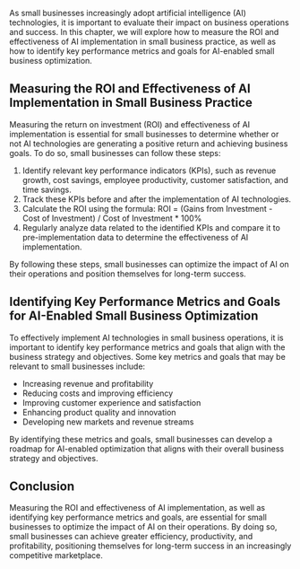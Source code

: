 

As small businesses increasingly adopt artificial intelligence (AI) technologies, it is important to evaluate their impact on business operations and success. In this chapter, we will explore how to measure the ROI and effectiveness of AI implementation in small business practice, as well as how to identify key performance metrics and goals for AI-enabled small business optimization.

Measuring the ROI and Effectiveness of AI Implementation in Small Business Practice
-----------------------------------------------------------------------------------

Measuring the return on investment (ROI) and effectiveness of AI implementation is essential for small businesses to determine whether or not AI technologies are generating a positive return and achieving business goals. To do so, small businesses can follow these steps:

1. Identify relevant key performance indicators (KPIs), such as revenue growth, cost savings, employee productivity, customer satisfaction, and time savings.
2. Track these KPIs before and after the implementation of AI technologies.
3. Calculate the ROI using the formula: ROI = (Gains from Investment - Cost of Investment) / Cost of Investment \* 100%
4. Regularly analyze data related to the identified KPIs and compare it to pre-implementation data to determine the effectiveness of AI implementation.

By following these steps, small businesses can optimize the impact of AI on their operations and position themselves for long-term success.

Identifying Key Performance Metrics and Goals for AI-Enabled Small Business Optimization
----------------------------------------------------------------------------------------

To effectively implement AI technologies in small business operations, it is important to identify key performance metrics and goals that align with the business strategy and objectives. Some key metrics and goals that may be relevant to small businesses include:

* Increasing revenue and profitability
* Reducing costs and improving efficiency
* Improving customer experience and satisfaction
* Enhancing product quality and innovation
* Developing new markets and revenue streams

By identifying these metrics and goals, small businesses can develop a roadmap for AI-enabled optimization that aligns with their overall business strategy and objectives.

Conclusion
----------

Measuring the ROI and effectiveness of AI implementation, as well as identifying key performance metrics and goals, are essential for small businesses to optimize the impact of AI on their operations. By doing so, small businesses can achieve greater efficiency, productivity, and profitability, positioning themselves for long-term success in an increasingly competitive marketplace.
